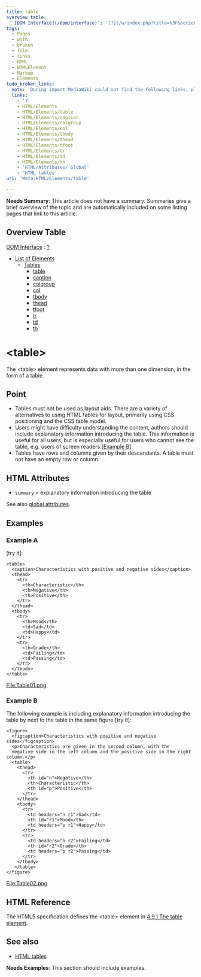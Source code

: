 ```yaml
---
title: table
overview_table:
  '[DOM Interface](/dom/interface)': '[?](/w/index.php?title=%3F&action=edit&redlink=1)'
tags:
  - Pages
  - with
  - broken
  - file
  - links
  - HTML
  - HTMLElement
  - Markup
  - Elements
todo_broken_links:
  note: 'During import MediaWiki could not find the following links, please fix and adjust this list.'
  links:
    - '?'
    - HTML/Elements
    - HTML/Elements/table
    - HTML/Elements/caption
    - HTML/Elements/colgroup
    - HTML/Elements/col
    - HTML/Elements/tbody
    - HTML/Elements/thead
    - HTML/Elements/tfoot
    - HTML/Elements/tr
    - HTML/Elements/td
    - HTML/Elements/th
    - 'HTML/Attributes/ Global'
    - 'HTML tables'
uri: 'Meta:HTML/Elements/table'

---
```

**Needs Summary**: This article does not have a summary. Summaries give a brief overview of the topic and are automatically included on some listing pages that link to this article.

## Overview Table

[DOM Interface](/dom/interface)
:   [?](/w/index.php?title=%3F&action=edit&redlink=1)

-   [List of Elements](/w/index.php?title=HTML/Elements&action=edit&redlink=1)
    -   [Tables](/w/index.php?title=HTML/Elements&action=edit&redlink=1)
        -   [table](/w/index.php?title=HTML/Elements/table&action=edit&redlink=1)
        -   [caption](/w/index.php?title=HTML/Elements/caption&action=edit&redlink=1)
        -   [colgroup](/w/index.php?title=HTML/Elements/colgroup&action=edit&redlink=1)
        -   [col](/w/index.php?title=HTML/Elements/col&action=edit&redlink=1)
        -   [tbody](/w/index.php?title=HTML/Elements/tbody&action=edit&redlink=1)
        -   [thead](/w/index.php?title=HTML/Elements/thead&action=edit&redlink=1)
        -   [tfoot](/w/index.php?title=HTML/Elements/tfoot&action=edit&redlink=1)
        -   [tr](/w/index.php?title=HTML/Elements/tr&action=edit&redlink=1)
        -   [td](/w/index.php?title=HTML/Elements/td&action=edit&redlink=1)
        -   [th](/w/index.php?title=HTML/Elements/th&action=edit&redlink=1)

# \<table\>

The \<table\> element represents data with more than one dimension, in the form of a table.

## Point

-   Tables must not be used as layout aids. There are a variety of alternatives to using HTML tables for layout, primarily using CSS positioning and the CSS table model.
-   Users might have difficulty understanding the content, authors should include explanatory information introducing the table. This information is useful for all users, but is especially useful for users who cannot see the table, e.g. users of screen readers.[[Example B]](#Example_B)
-   Tables have rows and columns given by their descendants. A table must not have an empty row or column.

## HTML Attributes

-   `summary` = explanatory information introducing the table

See also [global attributes](/w/index.php?title=HTML/Attributes/_Global&action=edit&redlink=1).

## Examples

### Example A

[try it]:

    <table>
      <caption>Characteristics with positive and negative sides</caption>
      <thead>
        <tr>
          <th>Characteristic</th>
          <th>Negative</th>
          <th>Positive</th>
        </tr>
      </thead>
      <tbody>
        <tr>
          <th>Mood</th>
          <td>Sad</td>
          <td>Happy</td>
        </tr>
        <tr>
          <th>Grade</th>
          <td>Failing</td>
          <td>Passing</td>
        </tr>
      </tbody>
    </table>

[File:Table01.png](/w/index.php?title=Special:Upload&wpDestFile=Table01.png)

### Example B

The following example is including explanatory information introducing the table by next to the table in the same figure [try it]:

    <figure>
      <figcaption>Characteristics with positive and negative sides</figcaption>
      <p>Characteristics are given in the second column, with the
      negative side in the left column and the positive side in the right column.</p>
      <table>
        <thead>
          <tr>
            <th id="n">Negative</th>
            <th>Characteristic</th>
            <th id="p">Positive</th>
          </tr>
        </thead>
        <tbody>
          <tr>
            <td headers="n r1">Sad</td>
            <th id="r1">Mood</th>
            <td headers="p r1">Happy</td>
          </tr>
          <tr>
            <td headers="n r2">Failing</td>
            <th id="r2">Grade</th>
            <td headers="p r2">Passing</td>
          </tr>
        </tbody>
       </table>
    </figure>

[File:Table02.png](/w/index.php?title=Special:Upload&wpDestFile=Table02.png)

## HTML Reference

The HTML5 specification defines the \<table\> element in [4.9.1 The table element](http://www.w3.org/TR/html5/tabular-data.html#the-table-element).

## See also

-   [HTML tables](/w/index.php?title=HTML_tables&action=edit&redlink=1)

**Needs Examples**: This section should include examples.

